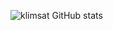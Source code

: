 ![klimsat GitHub stats](https://github-readme-stats.vercel.app/api?username=klimsat&hide=stars,issues)
